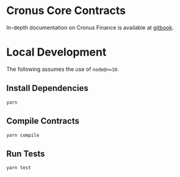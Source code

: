 # Cronus Core Contracts

In-depth documentation on Cronus Finance is available at [gitbook](https://cronus-finance.gitbook.io/docs/).

# Local Development

The following assumes the use of `node@>=10`.

## Install Dependencies

`yarn`

## Compile Contracts

`yarn compile`

## Run Tests

`yarn test`
